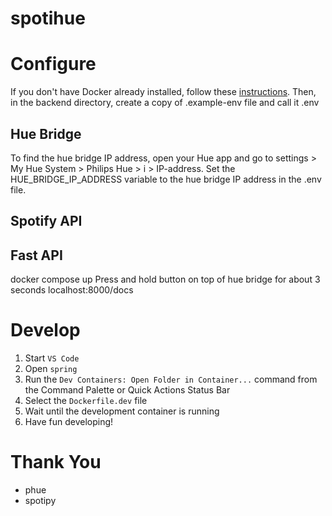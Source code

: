 # spotihue

# Configure

If you don't have Docker already installed, follow these [instructions](https://www.docker.com/products/docker-desktop/). Then, in the backend directory, create a copy of .example-env file and call it .env

## Hue Bridge
To find the hue bridge IP address, open your Hue app and go to settings > My Hue System > Philips Hue > i > IP-address. 
Set the HUE_BRIDGE_IP_ADDRESS variable to the hue bridge IP address in the .env file.

## Spotify API


## Fast API
docker compose up 
Press and hold button on top of hue bridge for about 3 seconds
localhost:8000/docs

# Develop

1. Start `VS Code`
2. Open `spring`
3. Run the `Dev Containers: Open Folder in Container...` command from the Command Palette or Quick Actions Status Bar
4. Select the `Dockerfile.dev` file
5. Wait until the development container is running
6. Have fun developing!

# Thank You

-    phue
-    spotipy
